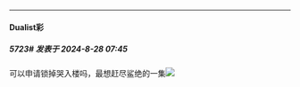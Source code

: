 ﻿
*****

####  Dualist彩  
##### 5723#       发表于 2024-8-28 07:45

可以申请锁掉哭入楼吗，最想赶尽鲨绝的一集<img src="https://static.saraba1st.com/image/smiley/face2017/049.png" referrerpolicy="no-referrer">

